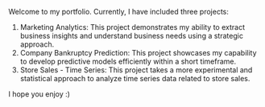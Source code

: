 Welcome to my portfolio. Currently, I have included three projects:
1. Marketing Analytics: This project demonstrates my ability to extract business insights and understand business needs using a strategic approach.
2. Company Bankruptcy Prediction: This project showcases my capability to develop predictive models efficiently within a short timeframe.
3. Store Sales - Time Series: This project takes a more experimental and statistical approach to analyze time series data related to store sales.

I hope you enjoy :)
